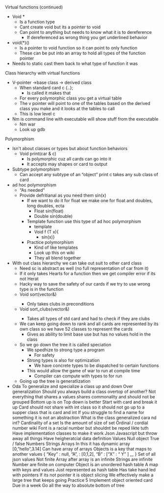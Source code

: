 Virtual functions (continued)
* Void *
  * Is a function type 
  * Cant create void but its a pointer to void 
  * Can point to anything but needs to know what it is to dereference 
      * If dereferenced as wrong thing you get underlined behavior
* void(*)()
  * Is a pointer to void function so it can point to only function
  * These can be put into an array to hold all types of the function pointer
* Needs to static cast them back to what type of function it was 

Class hierarchy with virtual functions
* V-pointer ->base class -> derived class
  * When standard card c {..};
    * Is called it makes that 
  * For every polymorphic class you get a virtual table 
  * The v pointer will point to one of the tables based on the derived class you make and it looks at the tables to call 
  * This is low level c 
* Nm is command line with executable will show stuff from the executable 
  * Nm war
  * Look up gdb
  
Polymorphism 
* Isn't about classes or types but about function behaviors
  * Void print(car & c)
    * Is polymorphic cuz all cards can go into it
    * It accepts may shapes or card to output
* Subtype polymorphism 
  * Can accept any subtype of an “object” print c takes any sub class of card
* ad  hoc polymorphism 
  * “As needed” 
  * Provide defritianal as you need them sin(x)
    * If we want to do it for float we make one for float and doubles, long doubles, ecta 
      * Float sin(float)
      * Double sin(double)
    * Template function use this type of ad hoc polymorphism 
      * template<PnPramma T> 
      * Void f (T x){
        * sin(x)}
    * Practice polymorphism 
      * Kind of like templates 
      * Look up this on wiki
      * They all blend together
* With out class hierarchy we can take out suit to other card class
  * Need sc is abstract as well (no full representation of car from it)  
  * If it only takes Hearts for a function then we get compiler error if its not Herat 
  * Hacky way to save the safety of our cards if we try to use wrong type is in the function
  * Void sort(vector<clubs>&)
    * Only takes clubs in preconditions 
  * Void sort_clubs(vector<sc>&)
    * Takes all types of std card and had to check if they are clubs 
  * We can keep going down to rank and all cards are represented by its own class so we have 52 classes to represent the cards 
    * Gives as ability to limit base use but has no values hold in the class 
  * So we go down the tree it is called speciation 
    * We spedhize to strong type a program 
      * For safety 
    * Strong types is also for optimization 
      * We have concrete types to be dispatched to certain functions 
    * This would allow the game of war to run at compile time 
      * Compiler can compute with types to for run 
  * Going up the tree is generatlization 
* Oda 
To generalize and specialize a class up and down 
Over generalization 
Should you always build a class overtop of another?
Not everything that shares a values shares commonality and should not be grouped 
Bottom up is on
Top down is better
Start with card and break it up 
Card should not share with int class so it should not go up to a supper class that is card and int 
If you struggle to find a name for something it is not an abstraction 
What is the class generalized cara nd int?
Cardinality of a set 
Is the amount of size of set
Ordinal / cordial number wiki
Font is a racial number but shouldnt be reped likte tuth 
Have implementation classes to make it work 
Json
Javascript but throw away all things 
Have heigheratcial data definition 
Values 
Null object
True / false
Numbers 
Strings 
Arrays
In this it has dynamic array 
[0,”hello”,3.14]
Can have array of arrays 
Objects is a key that maps to another values 
{
“Key” : null,
“A”, : [0,1,2],
“B” : [“X” : “ Y” ]
,,,
}
Set of all json values 
Not finite 
Array after array is an infinite 
Strings are infinite 
Number are finite on computer
Object is an unordered hash table 
A map with keys and values 
Just represented as hash table 
Has take hand led with pointers 
If its not pointer it is object slicing 
We effectively make a large tree that keeps going 
Practice 5
Implement object oriented card 
Due in a week
Go all the way to absolute bottom of tree

